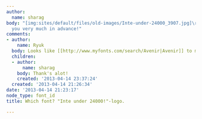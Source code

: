 ```yaml
---
author:
  name: sharag
body: "[img:sites/default/files/old-images/Inte-under-24000_3907.jpg]\r\n\r\nThank
  you very much in advance!"
comments:
- author:
    name: Ryuk
  body: Looks like [[http://www.myfonts.com/search/Avenir|Avenir]] to me.
  children:
  - author:
      name: sharag
    body: Thank's alot!
    created: '2013-04-14 23:37:24'
  created: '2013-04-14 21:26:34'
date: '2013-04-14 21:23:17'
node_type: font_id
title: Which font? "Inte under 24000!"-logo.

---
```

